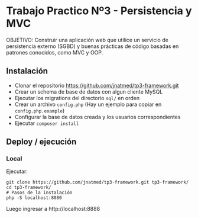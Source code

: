 # Trabajo Practico Nº3 - Persistencia y MVC

OBJETIVO: Construir una aplicación web que utilice un servicio de persistencia externo (SGBD) y
buenas prácticas de código basadas en patrones conocidos, como MVC y OOP.

## Instalación

 - Clonar el repositorio https://github.com/jnatmed/tp3-framework.git
 - Crear un schema de base de datos con algun cliente MySQL
 - Ejecutar los migrations del directorio `sql/` en orden
 - Crear un archivo `config.php` (Hay un ejemplo para copiar en `config.php.example`)
  - Configurar la base de datos creada y los usuarios correspondientes
 - Ejecutar `composer install`

## Deploy / ejecución

### Local

Ejecutar:

```
git clone https://github.com/jnatmed/tp3-framework.git tp3-framework/
cd tp3-framework/
# Pasos de la instalación
php -S localhost:8080
```
Luego ingresar a http://localhost:8888



